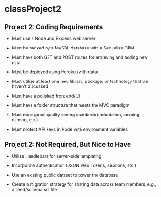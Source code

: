 # classProject2

Project 2: Coding Requirements
------------------------
 * Must use a Node and Express web server

 * Must be backed by a MySQL database with a Sequelize ORM 

 * Must have both GET and POST routes for retrieving and adding new data
    
 * Must be deployed using Heroku (with data)
    
 * Must utilize at least one new library, package, or technology that we haven’t discussed

 * Must have a polished front end/UI

 * Must have a folder structure that meets the MVC paradigm

 * Must meet good-quality coding standards (indentation, scoping, naming, etc.)

 * Must protect API keys in Node with environment variables



Project 2: Not Required, But Nice to Have
------------------------
 * Utilize Handlebars for server-side templating

 * Incorporate authentication (JSON Web Tokens, sessions, etc.)

 * Use an existing public dataset to power the database

 * Create a migration strategy for sharing data across team members, e.g., a seed/schema.sql file
